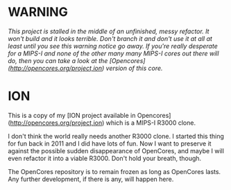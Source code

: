 WARNING
=======

_This project is stalled in the middle of an unfinished, messy refactor. It won't build and it looks terrible. Don't branch it and don't use it at all at least until you see this warning notice go away. 
If you're really desperate for a MIPS-I and none of the other many many MIPS-I cores out there will do, then you can take a look at the [Opencores] (http://opencores.org/project,ion) version of this core._


ION
===

This is a copy of my [ION project available in Opencores] (http://opencores.org/project,ion) which is a MIPS-I R3000 clone.

I don't think the world really needs another R3000 clone. I started this thing for fun back in 2011 and I did have lots of fun. Now I want to preserve it against the possible sudden disappearance of OpenCores, and maybe I will even refactor it into a viable R3000. Don't hold your breath, though. 

The OpenCores repository is to remain frozen as long as OpenCores lasts. Any further development, if there is any, will happen here.
